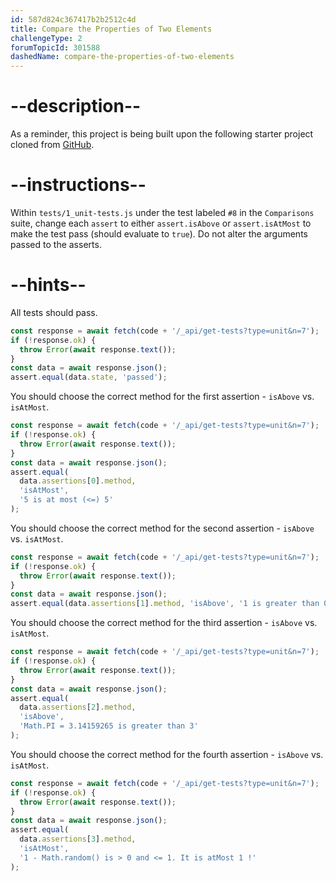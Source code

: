 ```yaml
---
id: 587d824c367417b2b2512c4d
title: Compare the Properties of Two Elements
challengeType: 2
forumTopicId: 301588
dashedName: compare-the-properties-of-two-elements
---
```


# --description--

As a reminder, this project is being built upon the following starter project cloned from <a href="https://github.com/freeCodeCamp/boilerplate-mochachai/" target="_blank" rel="noopener noreferrer nofollow">GitHub</a>.

# --instructions--

Within `tests/1_unit-tests.js` under the test labeled `#8` in the `Comparisons` suite, change each `assert` to either `assert.isAbove` or `assert.isAtMost` to make the test pass (should evaluate to `true`). Do not alter the arguments passed to the asserts.

# --hints--

All tests should pass.

```js
const response = await fetch(code + '/_api/get-tests?type=unit&n=7');
if (!response.ok) {
  throw Error(await response.text());
}
const data = await response.json();
assert.equal(data.state, 'passed');
```

You should choose the correct method for the first assertion - `isAbove` vs. `isAtMost`.

```js
const response = await fetch(code + '/_api/get-tests?type=unit&n=7');
if (!response.ok) {
  throw Error(await response.text());
}
const data = await response.json();
assert.equal(
  data.assertions[0].method,
  'isAtMost',
  '5 is at most (<=) 5'
);
```

You should choose the correct method for the second assertion - `isAbove` vs. `isAtMost`.

```js
const response = await fetch(code + '/_api/get-tests?type=unit&n=7');
if (!response.ok) {
  throw Error(await response.text());
}
const data = await response.json();
assert.equal(data.assertions[1].method, 'isAbove', '1 is greater than 0');
```

You should choose the correct method for the third assertion - `isAbove` vs. `isAtMost`.

```js
const response = await fetch(code + '/_api/get-tests?type=unit&n=7');
if (!response.ok) {
  throw Error(await response.text());
}
const data = await response.json();
assert.equal(
  data.assertions[2].method,
  'isAbove',
  'Math.PI = 3.14159265 is greater than 3'
);
```

You should choose the correct method for the fourth assertion - `isAbove` vs. `isAtMost`.

```js
const response = await fetch(code + '/_api/get-tests?type=unit&n=7');
if (!response.ok) {
  throw Error(await response.text());
}
const data = await response.json();
assert.equal(
  data.assertions[3].method,
  'isAtMost',
  '1 - Math.random() is > 0 and <= 1. It is atMost 1 !'
);
```


